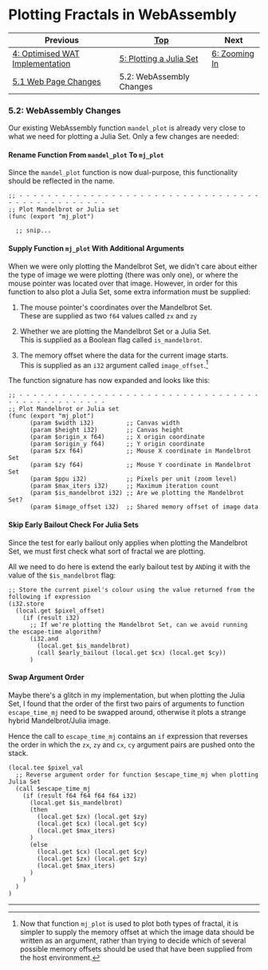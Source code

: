 # Plotting Fractals in WebAssembly

| Previous | [Top](/chriswhealy/plotting-fractals-in-webassembly) | Next
|---|---|---
| [4: Optimised WAT Implementation](../../04%20WAT%20Optimised%20Implementation/) | [5: Plotting a Julia Set](../) | [6: Zooming In](../../06%20Zoom%20Image/)
| [5.1 Web Page Changes](../01/) | 5.2: WebAssembly Changes |

### 5.2: WebAssembly Changes

Our existing WebAssembly function `mandel_plot` is already very close to what we need for plotting a Julia Set.
Only a few changes are needed:

#### Rename Function From `mandel_plot` To `mj_plot`

Since the `mandel_plot` function is now dual-purpose, this functionality should be reflected in the name.

```wast
;; - - - - - - - - - - - - - - - - - - - - - - - - - - - - - - - - - - - - - - - - - - - - - - - -
;; Plot Mandelbrot or Julia set
(func (export "mj_plot")

  ;; snip...
```

#### Supply Function `mj_plot` With Additional Arguments

When we were only plotting the Mandelbrot Set, we didn't care about either the type of image we were plotting (there was only one), or where the mouse pointer was located over that image.
However, in order for this function to also plot a Julia Set, some extra information must be supplied:

1. The mouse pointer's coordinates over the Mandelbrot Set.<br>These are supplied as two `f64` values called `zx` and `zy`

1. Whether we are plotting the Mandelbrot Set or a Julia Set.<br>This is supplied as a Boolean flag called `is_mandelbrot`.

1. The memory offset where the data for the current image starts.<br>This is supplied as an `i32` argument called `image_offset`.[^1]

The function signature has now expanded and looks like this:

```wast
;; - - - - - - - - - - - - - - - - - - - - - - - - - - - - - - - - - - - - - - - - - - - - - - - -
;; Plot Mandelbrot or Julia set
(func (export "mj_plot")
      (param $width i32)         ;; Canvas width
      (param $height i32)        ;; Canvas height
      (param $origin_x f64)      ;; X origin coordinate
      (param $origin_y f64)      ;; Y origin coordinate
      (param $zx f64)            ;; Mouse X coordinate in Mandelbrot Set
      (param $zy f64)            ;; Mouse Y coordinate in Mandelbrot Set
      (param $ppu i32)           ;; Pixels per unit (zoom level)
      (param $max_iters i32)     ;; Maximum iteration count
      (param $is_mandelbrot i32) ;; Are we plotting the Mandelbrot Set?
      (param $image_offset i32)  ;; Shared memory offset of image data
```

#### Skip Early Bailout Check For Julia Sets

Since the test for early bailout only applies when plotting the Mandelbrot Set, we must first check what sort of fractal we are plotting.

All we need to do here is extend the early bailout test by `AND`ing it with the value of the `$is_mandelbrot` flag:

```wast
;; Store the current pixel's colour using the value returned from the following if expression
(i32.store
  (local.get $pixel_offset)
    (if (result i32)
      ;; If we're plotting the Mandelbrot Set, can we avoid running the escape-time algorithm?
      (i32.and
        (local.get $is_mandelbrot)
        (call $early_bailout (local.get $cx) (local.get $cy))
      )
```

#### Swap Argument Order

Maybe there's a glitch in my implementation, but when plotting the Julia Set, I found that the order of the first two pairs of arguments to function `escape_time_mj` need to be swapped around, otherwise it plots a strange hybrid Mandelbrot/Julia image.

Hence the call to `escape_time_mj` contains an `if` expression that reverses the order in which the `zx`, `zy` and `cx`, `cy` argument pairs are pushed onto the stack.

```wast
(local.tee $pixel_val
  ;; Reverse argument order for function $escape_time_mj when plotting Julia Set
  (call $escape_time_mj
    (if (result f64 f64 f64 f64 i32)
      (local.get $is_mandelbrot)
      (then
        (local.get $zx) (local.get $zy)
        (local.get $cx) (local.get $cy)
        (local.get $max_iters)
      )
      (else
        (local.get $cx) (local.get $cy)
        (local.get $zx) (local.get $zy)
        (local.get $max_iters)
      )
    )
  )
)
```

---

[^1]: Now that function `mj_plot` is used to plot both types of fractal, it is simpler to supply the memory offset at which the image data should be written as an argument, rather than trying to decide which of several possible memory offsets should be used that have been supplied from the host environment.
